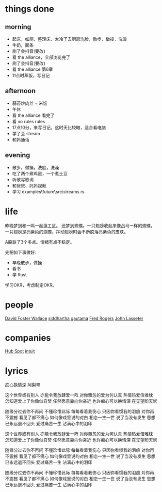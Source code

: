 # things done
## morning
* 起床，如厕，整理床，太冷了去厨房洗脸，散步，做操，洗澡
* 牛奶，面条
* 刷了会抖音(要改)
* 看 the alliance，全部浏览完了
* 刷了会抖音(要改)
* 看 the alliance 第6章
* 11点时蒸饭，写日记
## afternoon
* 蒜苔炒肉丝 + 米饭
* 午休
* 看 the alliance 看完了
* 看 no rules rules
* 17点10分，来写日记。这时天比较暗，适合看电脑
* 学了会 stream
* 和妈通话

## evening
* 散步，做操，洗脸，洗澡
* 吃了两个煮鸡蛋，一个煮土豆
* 听歌写歌词
* 和爸爸、妈妈视频
* 学习 examples\future\src\streams.rs

# life
昨晚梦到和一鸣一起逛工区。
还梦到蝴蝶。一只翅膀收起来像战马一样的蝴蝶。一只翅膀是亮紫色的蝴蝶，挥动翅膀时会不断脱落亮紫色的皮肤。

A股跌了3个多点。情绪有点不稳定。

先把如下事做好:
* 早晚散步，做操
* 看书
* 学 Rust

学习OKR，考虑制定OKR。

# people
[David Foster Wallace](https://www.britannica.com/biography/David-Foster-Wallace)
[siddhartha gautama](https://www.britannica.com/biography/Buddha-founder-of-Buddhism)
[Fred Rogers](https://www.britannica.com/biography/Fred-Rogers)
[John Lasseter](https://www.britannica.com/biography/John-Lasseter)

# companies
[Hub Spot](https://www.hubspot.com/)
[intuit](https://www.intuit.com/)

# lyrics
痴心换情深
  阿梨粤

这个世界或有别人
亦能令我放肆爱一阵
对你飘忽的爱为何认真
热情热爱倍难枕
怎知道爱上了你像似自焚
任然愿意靠向你亲近
也许痴心可以换情深
在无望盼天悯

随缘分过去你不再问
不懂珍惜此际
每每看着我伤心
只因你看惯我的泪痕
对你再不震撼
看见了都不痛心
如何像戏里说的对白
相恋一生一世
说了当没有发生
思想已永远退不回头
爱过痛苦一生
沾满心中的泪印

这个世界或有别人
亦能令我放肆爱一阵
对你飘忽的爱为何认真
热情热爱倍难枕
怎知道爱上了你像似自焚
任然愿意靠向你亲近
也许痴心可以换情深
在无望盼天悯

随缘分过去你不再问
不懂珍惜此际
每每看着我伤心
只因你看惯我的泪痕
对你再不震撼
看见了都不痛心
如何像戏里说的对白
相恋一生一世
说了当没有发生
思想已永远退不回头
爱过痛苦一生
沾满心中的泪印

随缘分过去你不再问
不懂珍惜此际
每每看着我伤心
只因你看惯我的泪痕
对你再不震撼
看见了都不痛心
如何像戏里说的对白
相恋一生一世
说了当没有发生
思想已永远退不回头
爱过痛苦一生
沾满心中的泪印

